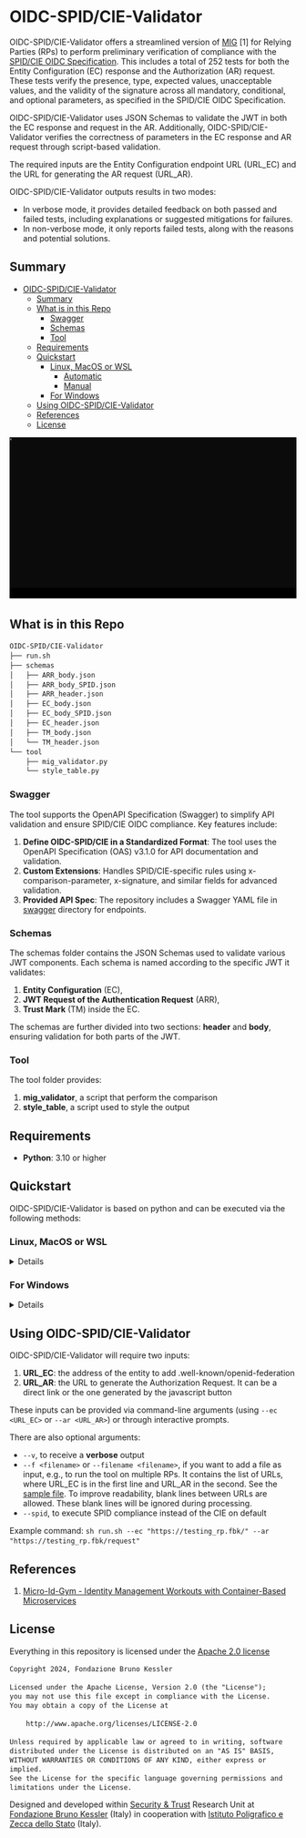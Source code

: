 # OIDC-SPID/CIE-Validator

OIDC-SPID/CIE-Validator offers a streamlined version of [MIG](https://github.com/stfbk/mig/) [1] for Relying Parties (RPs) to perform preliminary verification of compliance with the [SPID/CIE OIDC Specification](https://docs.italia.it/italia/spid/spid-cie-oidc-docs). This includes a total of 252 tests for both the Entity Configuration (EC) response and the Authorization (AR) request. These tests verify the presence, type, expected values, unacceptable values, and the validity of the signature across all mandatory, conditional, and optional parameters, as specified in the SPID/CIE OIDC Specification.

OIDC-SPID/CIE-Validator uses JSON Schemas to validate the JWT in both the EC response and request in the AR. Additionally, OIDC-SPID/CIE-Validator verifies the correctness of parameters in the EC response and AR request through script-based validation.

The required inputs are the Entity Configuration endpoint URL (URL_EC) and the URL for generating the AR request (URL_AR).

OIDC-SPID/CIE-Validator outputs results in two modes:

- In verbose mode, it provides detailed feedback on both passed and failed tests, including explanations or suggested mitigations for failures.
- In non-verbose mode, it only reports failed tests, along with the reasons and potential solutions.

## Summary

- [OIDC-SPID/CIE-Validator](#oidc-spidcie-validator)
  - [Summary](#summary)
  - [What is in this Repo](#what-is-in-this-repo)
    - [Swagger](#swagger)
    - [Schemas](#schemas)
    - [Tool](#tool)
  - [Requirements](#requirements)
  - [Quickstart](#quickstart)
    - [Linux, MacOS or WSL](#linux-macos-or-wsl)
      - [Automatic](#automatic)
      - [Manual](#manual)
    - [For Windows](#for-windows)
  - [Using OIDC-SPID/CIE-Validator](#using-oidc-spidcie-validator)
  - [References](#references)
  - [License](#license)

![example](doc/img/mig_rpvalidation.gif)

## What is in this Repo

```bash
OIDC-SPID/CIE-Validator
├── run.sh
├── schemas
│   ├── ARR_body.json
│   ├── ARR_body_SPID.json
│   ├── ARR_header.json
│   ├── EC_body.json
│   ├── EC_body_SPID.json
│   ├── EC_header.json
│   ├── TM_body.json
│   └── TM_header.json
└── tool
    ├── mig_validator.py
    └── style_table.py
```
### Swagger

The tool supports the OpenAPI Specification (Swagger) to simplify API validation and ensure SPID/CIE OIDC compliance. Key features include:

1. **Define OIDC-SPID/CIE in a Standardized Format**: The tool uses the OpenAPI Specification (OAS) v3.1.0 for API documentation and validation.
2. **Custom Extensions**: Handles SPID/CIE-specific rules using x-comparison-parameter, x-signature, and similar fields for advanced validation.
3. **Provided API Spec**: The repository includes a Swagger YAML file in [swagger](#swagger) directory for endpoints.


### Schemas

The schemas folder contains the JSON Schemas used to validate various JWT components. Each schema is named according to the specific JWT it validates:

1. **Entity Configuration** (EC),
2. **JWT Request of the Authentication Request** (ARR),
3. **Trust Mark** (TM) inside the EC.

The schemas are further divided into two sections: **header** and **body**, ensuring validation for both parts of the JWT.

### Tool

The tool folder provides:

1. **mig_validator**, a script that perform the comparison
2. **style_table**, a script used to style the output

## Requirements

- **Python**: 3.10 or higher

## Quickstart

OIDC-SPID/CIE-Validator is based on python and can be executed via the following methods:

### Linux, MacOS or WSL

<details>
<summary>Details</summary>

#### Automatic

<details>
<summary>Details</summary>

Run the bash script: `sh validator.sh`

This will create a virtual environment, activates it and installs dependencies, and starts the tool.

</details>

#### Manual

<details>
<summary>Details</summary>

1. Create a virtual environment: `python3 -m venv .venv`
2. Activate the virtual environment: `source .venv/bin/activate`
3. Install dependencies: `pip install -r requirements.txt`
4. Run the tool: `python3 tool/mig_validator.py`

</details>

</details>

### For Windows

<details>
<summary>Details</summary>

1. Create a virtual environment: `python3 -m venv .venv`
2. Activate the virtual environment. Activating the environment differs between shells:
   1. In CMD: `.venv\Scripts\activate.bat`
   2. In PowerShell: `.venv\Scripts\Activate.ps1`
3. Install dependencies: `pip install -r requirements.txt`
4. Run the tool: `python3 tool/mig_validator.py`

</details>

## Using OIDC-SPID/CIE-Validator

OIDC-SPID/CIE-Validator will require two inputs:

1. **URL_EC**: the address of the entity to add .well-known/openid-federation
2. **URL_AR**: the URL to generate the Authorization Request. It can be a direct link or the one generated by the javascript button

These inputs can be provided via command-line arguments (using `--ec <URL_EC>` or `--ar <URL_AR>`) or through interactive prompts.

There are also optional arguments:

- `--v`, to receive a **verbose** output
- `--f <filename>` or `--filename <filename>`,  if you want to add a file as input, e.g., to run the tool on multiple RPs. It contains the list of URLs, where URL_EC is in the first line and URL_AR in the second. See the [sample file](#sample_inputfile.txt). To improve readability, blank lines between URLs are allowed. These blank lines will be ignored during processing.
- `--spid`, to execute SPID compliance instead of the CIE on default

Example command: `sh run.sh --ec "https://testing_rp.fbk/" --ar "https://testing_rp.fbk/request"`

## References

1. [Micro-Id-Gym - Identity Management Workouts with Container-Based Microservices](https://st.fbk.eu/tools/Micro-Id-Gym.html)

## License

Everything in this repository is licensed under the [Apache 2.0 license](LICENSE)

```text
Copyright 2024, Fondazione Bruno Kessler

Licensed under the Apache License, Version 2.0 (the "License");
you may not use this file except in compliance with the License.
You may obtain a copy of the License at

    http://www.apache.org/licenses/LICENSE-2.0

Unless required by applicable law or agreed to in writing, software
distributed under the License is distributed on an "AS IS" BASIS,
WITHOUT WARRANTIES OR CONDITIONS OF ANY KIND, either express or implied.
See the License for the specific language governing permissions and
limitations under the License.
```

Designed and developed within [Security & Trust](https://st.fbk.eu/) Research Unit at [Fondazione Bruno Kessler](https://www.fbk.eu/en/) (Italy) in cooperation with [Istituto Poligrafico e Zecca dello Stato](https://www.ipzs.it/) (Italy).
